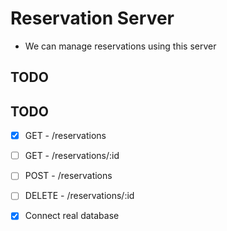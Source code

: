 # Reservation Server 
- We can manage reservations using this server 
## TODO 
## TODO
- [x] GET - /reservations  
- [ ] GET - /reservations/:id  
- [ ] POST - /reservations  
- [ ] DELETE - /reservations/:id  
- [x] Connect real database

